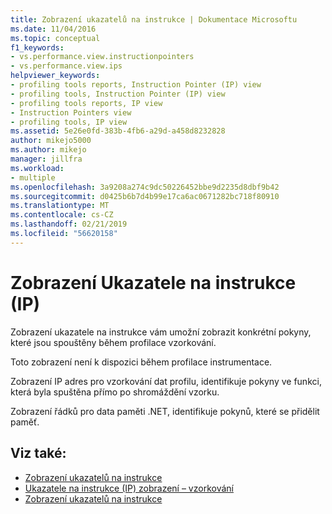 ```yaml
---
title: Zobrazení ukazatelů na instrukce | Dokumentace Microsoftu
ms.date: 11/04/2016
ms.topic: conceptual
f1_keywords:
- vs.performance.view.instructionpointers
- vs.performance.view.ips
helpviewer_keywords:
- profiling tools reports, Instruction Pointer (IP) view
- profiling tools, Instruction Pointer (IP) view
- profiling tools reports, IP view
- Instruction Pointers view
- profiling tools, IP view
ms.assetid: 5e26e0fd-383b-4fb6-a29d-a458d8232828
author: mikejo5000
ms.author: mikejo
manager: jillfra
ms.workload:
- multiple
ms.openlocfilehash: 3a9208a274c9dc50226452bbe9d2235d8dbf9b42
ms.sourcegitcommit: d0425b6b7d4b99e17ca6ac0671282bc718f80910
ms.translationtype: MT
ms.contentlocale: cs-CZ
ms.lasthandoff: 02/21/2019
ms.locfileid: "56620158"
---
```

# <a name="instruction-pointers-ips-view"></a>Zobrazení Ukazatele na instrukce (IP)
Zobrazení ukazatele na instrukce vám umožní zobrazit konkrétní pokyny, které jsou spouštěny během profilace vzorkování.

 Toto zobrazení není k dispozici během profilace instrumentace.

 Zobrazení IP adres pro vzorkování dat profilu, identifikuje pokyny ve funkci, která byla spuštěna přímo po shromáždění vzorku.

 Zobrazení řádků pro data paměti .NET, identifikuje pokynů, které se přidělit paměť.

## <a name="see-also"></a>Viz také:
- [Zobrazení ukazatelů na instrukce](../profiling/instruction-pointers-ips-view-sampling-data.md)
- [Ukazatele na instrukce (IP) zobrazení – vzorkování](../profiling/instruction-pointers-ips-view-dotnet-memory-sampling-data.md)
- [Zobrazení ukazatelů na instrukce](../profiling/instruction-pointers-ips-view-contention-data.md)